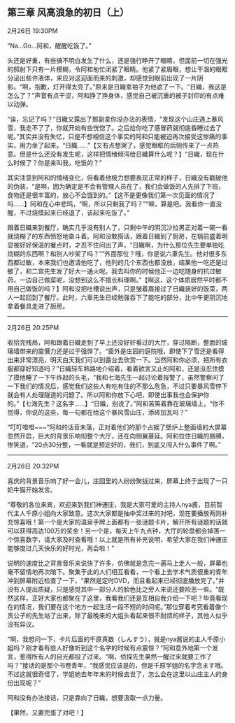 ## 第三章 风高浪急的初日（上）

2月26日 19:30PM

“Na…Go…阿和，醒醒吃饭了。”

头还是好重，有些搞不明白发生了什么，还是强行睁开了眼睛，但面前一切在强光的照射下只有一片模糊，令阿和匆忙闭紧了眼睛。他紧了紧眉眼，想让干涸的眼眶分泌出些许液体，来应对这迎面而来的刺激，却感觉到眼前出现了一片阴影。“啊，抱歉，灯开得太亮了。”原来是日織拿袖子为他遮了一下。“日織，我这是怎么了？”声音有点干涩，阿和挣了挣身体，感觉自己被沉重的被子封印的有点难以动弹。

“诶，忘记了吗？”日織又露出了那副拿你没办法的表情，“发现这个山庄遇上暴风雪，我走不了了，你就开始有些恍惚了。之后给你吃了感冒药就彻底昏睡过去了呢。”其实并没有失忆，只是不想相信这个事实的阿和只能被迫再次接受这惨痛的事实，用力坐了起来。“日織……”【又有点想哭了，感觉眼眶的后侧传来了一点热意。但是什么还没有发生呢，这样把情绪倾泻给日織算什么呢？】“日織，现在什么时候了？你是来叫我，吃饭的？”

其实注意到阿和的情绪变化，但看着他极力想要表现正常的样子，日織没有戳破他的伪装，“是啊，因为确定是不会有管理人员在了，我们会做饭的人先排了下班，食物还是很丰富的，放心不会饿到的。”【这不是更像我们第一次见面的情况了吗……】阿和在心中悲鸣，“啊，所以只剩我了吗？”“嘛，算是吧。我看你一直没醒，不过烧摸起来已经退了，该起来吃饭了。”

跟着日織来到餐厅，确实几乎没有别人了，只剩中午的阴沉沙拉男正对着一碗一看就烧糊了的东西愤怒地奋斗着。阿和没敢搭话，跟着日織到了厨房，在锅前盛着明显被好好保温的餐点时，才忍不住问出了声，“日織啊，为什么那位先生要单独吃烧糊的东西啊？和别人吵架了吗？”“外面那位？哦，你是说六車先生。他对很多东西都过敏，本来我们也邀请他吃了，他列的几个东西也都没放，结果他一吃还是过敏了，和二宫先生发了好大一通火呢。我去叫你的时候他正一边吃随身的抗过敏药，一边自己做菜呢，没想到这么不擅长料理啊。”【啊这，这个体质居然平时都不用自己做饭的吗？】阿和没把吐槽说出声，只是皱着眉接过了日織装好的饭菜，两人一起回到了餐厅。此时，六車先生已经勉强吞下了能吃的部分，比中午更阴沉地拿着餐具走进了厨房。

---

2月26日 20:25PM

收拾完残局，阿和跟着日織走到了早上还没好好看过的大厅，穿过隔断，整面的玻璃墙带来的震慑力还是过于强悍了。“窗外是庄园的庭院哦，即使下了雪还是看得出来非常漂亮，明天白天我们可以到露台去欣赏一下。当然阿和你必须，把所有衣服都穿好知道吗？”日織轻车熟路地介绍着，看着欲言又止的阿和，还是没忍住摸了摸他睡了一下午炸起的头毛，“我和七海先生一起讨论着报警了，虽然警察问了一下我们的情况后，感觉我们这些人有吃有住的不那么危急，不过只要暴风雪停下就会有人处理隧道的问题了。所以阿和你放下心吧，即使出事我也会保护你的。”【七海先生？这名字……】“日織，别说了。”阿和苦笑着靠在玻璃墙上，“你不觉得，你说的这些，每一句都在给这个暴风雪山庄，添砖加瓦吗？”

“叮叮噔噔~~~”阿和的话音未落，正对着他们的那个占据了壁炉上整面墙的大屏幕忽然开启，巨大的背景乐响彻整个大厅，还在向侧翼蔓延。阿和拉住日織的胳膊，惨笑道，“20点30分整，一看就是预定好的，我们，到底又闯入什么事件了啊。”

---

2月26日 20:32PM

喜庆的背景音乐响了好一会儿，庄园里的人纷纷聚拢过来，屏幕上终于出现了一只奶牛猫开始发言。

“尊敬的各位来宾，欢迎来到我们神運庄，我是大家可爱的主持人nya酱，目前暂代主人千原小姐向大家致意。这次大家都是抽中奖过来的对吧，现在要播放两则补充惊喜哦！第一个是大家的温泉手牌上面都有一张谜题卡片，解开所有谜题的话就可以获得高达100万的奖金！另一个是，每天上午九点钟，大厅的轮盘都会掉落一个惊喜数字，请大家及时查看哦！以上就是所有补充说明，希望大家在我们神運庄能够度过几天快乐的好时光，再会啦！”

说明的速度比之背景音乐来说快了许多，仿佛就是念完一遍马上走人一般，屏幕也毫不留情地再次暗下。聚集于此的人们相互看看，一个看上去学术气质很重的青年冲到屏幕附近检查了一下，“果然是定时DVD，而且看起来已经彻底播放完了。”并没有人提出质疑，只是感觉其中一部分人的脸色比之旁人来说还要险恶一些。“既然这样，正好大家也都聚在了这里，我看我们还是互相自我介绍一下吧？毕竟看现在的情况，我们要在这个地方一起生活一段不短的时间呢。”那位穿着考究看着像个贵公子的先生站了出来，除了最晚来的大姐头看起来很不耐烦的样子，其他人似乎没有异议。

“啊，我想问一下，卡片后面的千原真数（しんすう），就是nya酱说的主人千原小姐吗？刚才看有些人好像听到这个名字的时候有点震惊？”阿和意外地第一个发言，惹得所有人的目光都投了过来。“啊，侦探先生果然一醒过来就要工作了吗？”接话的是那个书卷青年，“我感觉应该是的，但是千原学姐的名字念ます哦。不过这就很奇怪了，学姐她去年年末的时候去世了，怎么会在这里以山庄主人的身份出现呢？”

阿和没有办法接话，只是靠向了日織，想要汲取一点力量。

【果然，又要完蛋了对吧！】